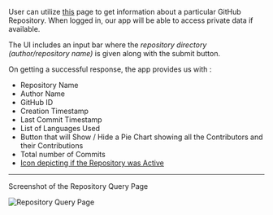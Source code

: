 User can utilize [this](https://gstatviewer.pages.dev/repo) page to get information about a particular GitHub Repository. When logged in, our app will be able to access private data if available.

The UI includes an input bar where the _repository directory (author/repository name)_ is given along with the submit button.

On getting a successful response, the app provides us with :

- Repository Name
- Author Name
- GitHub ID
- Creation Timestamp
- Last Commit Timestamp
- List of Languages Used
- Button that will Show / Hide a Pie Chart showing all the Contributors and their Contributions
- Total number of Commits
- [Icon depicting if the Repository was Active](https://github.com/febkosq8/GStatTracker/wiki/Features#mark-an-repository-as-active)

---

Screenshot of the Repository Query Page

![Repository Query Page](https://user-images.githubusercontent.com/33223665/189766260-4a8f101d-cfb1-41c4-b185-8527bce9366b.png)
